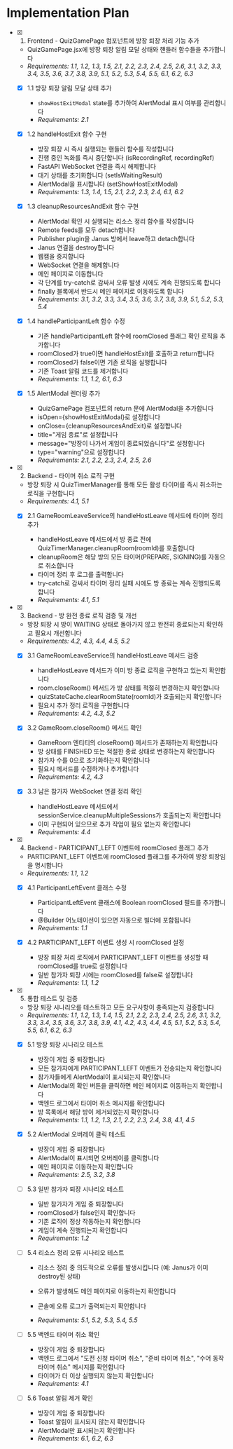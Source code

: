 # Implementation Plan

- [x] 1. Frontend - QuizGamePage 컴포넌트에 방장 퇴장 처리 기능 추가

  - QuizGamePage.jsx에 방장 퇴장 알림 모달 상태와 핸들러 함수들을 추가합니다
  - _Requirements: 1.1, 1.2, 1.3, 1.5, 2.1, 2.2, 2.3, 2.4, 2.5, 2.6, 3.1, 3.2, 3.3, 3.4, 3.5, 3.6, 3.7, 3.8, 3.9, 5.1, 5.2, 5.3, 5.4, 5.5, 6.1, 6.2, 6.3_

  - [x] 1.1 방장 퇴장 알림 모달 상태 추가

    - `showHostExitModal` state를 추가하여 AlertModal 표시 여부를 관리합니다
    - _Requirements: 2.1_

  - [x] 1.2 handleHostExit 함수 구현

    - 방장 퇴장 시 즉시 실행되는 핸들러 함수를 작성합니다
    - 진행 중인 녹화를 즉시 중단합니다 (isRecordingRef, recordingRef)
    - FastAPI WebSocket 연결을 즉시 해제합니다
    - 대기 상태를 초기화합니다 (setIsWaitingResult)
    - AlertModal을 표시합니다 (setShowHostExitModal)
    - _Requirements: 1.3, 1.4, 1.5, 2.1, 2.2, 2.3, 2.4, 6.1, 6.2_

  - [x] 1.3 cleanupResourcesAndExit 함수 구현

    - AlertModal 확인 시 실행되는 리소스 정리 함수를 작성합니다
    - Remote feeds를 모두 detach합니다
    - Publisher plugin을 Janus 방에서 leave하고 detach합니다
    - Janus 연결을 destroy합니다
    - 웹캠을 중지합니다
    - WebSocket 연결을 해제합니다
    - 메인 페이지로 이동합니다
    - 각 단계를 try-catch로 감싸서 오류 발생 시에도 계속 진행되도록 합니다
    - finally 블록에서 반드시 메인 페이지로 이동하도록 합니다
    - _Requirements: 3.1, 3.2, 3.3, 3.4, 3.5, 3.6, 3.7, 3.8, 3.9, 5.1, 5.2, 5.3, 5.4_

  - [x] 1.4 handleParticipantLeft 함수 수정

    - 기존 handleParticipantLeft 함수에 roomClosed 플래그 확인 로직을 추가합니다
    - roomClosed가 true이면 handleHostExit를 호출하고 return합니다
    - roomClosed가 false이면 기존 로직을 실행합니다
    - 기존 Toast 알림 코드를 제거합니다
    - _Requirements: 1.1, 1.2, 6.1, 6.3_

  - [x] 1.5 AlertModal 렌더링 추가

    - QuizGamePage 컴포넌트의 return 문에 AlertModal을 추가합니다
    - isOpen={showHostExitModal}로 설정합니다
    - onClose={cleanupResourcesAndExit}로 설정합니다
    - title="게임 종료"로 설정합니다
    - message="방장이 나가서 게임이 종료되었습니다"로 설정합니다
    - type="warning"으로 설정합니다
    - _Requirements: 2.1, 2.2, 2.3, 2.4, 2.5, 2.6_

- [x] 2. Backend - 타이머 취소 로직 구현

  - 방장 퇴장 시 QuizTimerManager를 통해 모든 활성 타이머를 즉시 취소하는 로직을 구현합니다
  - _Requirements: 4.1, 5.1_

  - [x] 2.1 GameRoomLeaveService의 handleHostLeave 메서드에 타이머 정리 추가

    - handleHostLeave 메서드에서 방 종료 전에 QuizTimerManager.cleanupRoom(roomId)를 호출합니다
    - cleanupRoom은 해당 방의 모든 타이머(PREPARE, SIGNING)를 자동으로 취소합니다
    - 타이머 정리 후 로그를 출력합니다
    - try-catch로 감싸서 타이머 정리 실패 시에도 방 종료는 계속 진행되도록 합니다
    - _Requirements: 4.1, 5.1_

- [x] 3. Backend - 방 완전 종료 로직 검증 및 개선

  - 방장 퇴장 시 방이 WAITING 상태로 돌아가지 않고 완전히 종료되는지 확인하고 필요시 개선합니다
  - _Requirements: 4.2, 4.3, 4.4, 4.5, 5.2_

  - [x] 3.1 GameRoomLeaveService의 handleHostLeave 메서드 검증

    - handleHostLeave 메서드가 이미 방 종료 로직을 구현하고 있는지 확인합니다
    - room.closeRoom() 메서드가 방 상태를 적절히 변경하는지 확인합니다
    - quizStateCache.clearRoomState(roomId)가 호출되는지 확인합니다
    - 필요시 추가 정리 로직을 구현합니다
    - _Requirements: 4.2, 4.3, 5.2_

  - [x] 3.2 GameRoom.closeRoom() 메서드 확인

    - GameRoom 엔티티의 closeRoom() 메서드가 존재하는지 확인합니다
    - 방 상태를 FINISHED 또는 적절한 종료 상태로 변경하는지 확인합니다
    - 참가자 수를 0으로 초기화하는지 확인합니다
    - 필요시 메서드를 수정하거나 추가합니다
    - _Requirements: 4.2, 4.3_

  - [x] 3.3 남은 참가자 WebSocket 연결 정리 확인

    - handleHostLeave 메서드에서 sessionService.cleanupMultipleSessions가 호출되는지 확인합니다
    - 이미 구현되어 있으므로 추가 작업이 필요 없는지 확인합니다
    - _Requirements: 4.4_

- [x] 4. Backend - PARTICIPANT_LEFT 이벤트에 roomClosed 플래그 추가

  - PARTICIPANT_LEFT 이벤트에 roomClosed 플래그를 추가하여 방장 퇴장임을 명시합니다
  - _Requirements: 1.1, 1.2_

  - [x] 4.1 ParticipantLeftEvent 클래스 수정

    - ParticipantLeftEvent 클래스에 Boolean roomClosed 필드를 추가합니다
    - @Builder 어노테이션이 있으면 자동으로 빌더에 포함됩니다
    - _Requirements: 1.1_

  - [x] 4.2 PARTICIPANT_LEFT 이벤트 생성 시 roomClosed 설정

    - 방장 퇴장 처리 로직에서 PARTICIPANT_LEFT 이벤트를 생성할 때 roomClosed를 true로 설정합니다
    - 일반 참가자 퇴장 시에는 roomClosed를 false로 설정합니다
    - _Requirements: 1.1, 1.2_

- [x] 5. 통합 테스트 및 검증

  - 방장 퇴장 시나리오를 테스트하고 모든 요구사항이 충족되는지 검증합니다
  - _Requirements: 1.1, 1.2, 1.3, 1.4, 1.5, 2.1, 2.2, 2.3, 2.4, 2.5, 2.6, 3.1, 3.2, 3.3, 3.4, 3.5, 3.6, 3.7, 3.8, 3.9, 4.1, 4.2, 4.3, 4.4, 4.5, 5.1, 5.2, 5.3, 5.4, 5.5, 6.1, 6.2, 6.3_

  - [x] 5.1 방장 퇴장 시나리오 테스트

    - 방장이 게임 중 퇴장합니다
    - 모든 참가자에게 PARTICIPANT_LEFT 이벤트가 전송되는지 확인합니다
    - 참가자들에게 AlertModal이 표시되는지 확인합니다
    - AlertModal의 확인 버튼을 클릭하면 메인 페이지로 이동하는지 확인합니다
    - 백엔드 로그에서 타이머 취소 메시지를 확인합니다
    - 방 목록에서 해당 방이 제거되었는지 확인합니다
    - _Requirements: 1.1, 1.2, 1.3, 2.1, 2.2, 2.3, 2.4, 3.8, 4.1, 4.5_

  - [x] 5.2 AlertModal 오버레이 클릭 테스트

    - 방장이 게임 중 퇴장합니다
    - AlertModal이 표시되면 오버레이를 클릭합니다
    - 메인 페이지로 이동하는지 확인합니다
    - _Requirements: 2.5, 3.2, 3.8_

  - [ ] 5.3 일반 참가자 퇴장 시나리오 테스트

    - 일반 참가자가 게임 중 퇴장합니다
    - roomClosed가 false인지 확인합니다
    - 기존 로직이 정상 작동하는지 확인합니다
    - 게임이 계속 진행되는지 확인합니다
    - _Requirements: 1.2_

  - [ ] 5.4 리소스 정리 오류 시나리오 테스트

    - 리소스 정리 중 의도적으로 오류를 발생시킵니다 (예: Janus가 이미 destroy된 상태)

    - 오류가 발생해도 메인 페이지로 이동하는지 확인합니다
    - 콘솔에 오류 로그가 출력되는지 확인합니다
    - _Requirements: 5.1, 5.2, 5.3, 5.4, 5.5_

  - [ ] 5.5 백엔드 타이머 취소 확인

    - 방장이 게임 중 퇴장합니다
    - 백엔드 로그에서 "도전 신청 타이머 취소", "준비 타이머 취소", "수어 동작 타이머 취소" 메시지를 확인합니다
    - 타이머가 더 이상 실행되지 않는지 확인합니다
    - _Requirements: 4.1_

  - [ ] 5.6 Toast 알림 제거 확인
    - 방장이 게임 중 퇴장합니다
    - Toast 알림이 표시되지 않는지 확인합니다
    - AlertModal만 표시되는지 확인합니다
    - _Requirements: 6.1, 6.2, 6.3_
